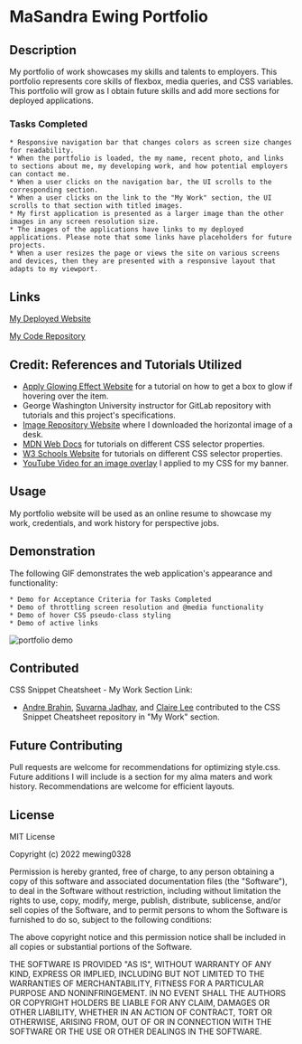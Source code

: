 # MaSandra Ewing Portfolio

 ## Description
 My portfolio of work showcases my skills and talents to employers. This portfolio represents core skills of flexbox, media queries, and CSS variables. This portfolio will grow as I obtain future skills and add more sections for deployed applications.

 ### Tasks Completed
 ```
 * Responsive navigation bar that changes colors as screen size changes for readability.
 * When the portfolio is loaded, the my name, recent photo, and links to sections about me, my developing work, and how potential employers can contact me. 
 * When a user clicks on the navigation bar, the UI scrolls to the corresponding section.
 * When a user clicks on the link to the "My Work" section, the UI scrolls to that section with titled images.
 * My first application is presented as a larger image than the other images in any screen resolution size.
 * The images of the applications have links to my deployed applications. Please note that some links have placeholders for future projects.
 * When a user resizes the page or views the site on various screens and devices, then they are presented with a responsive layout that adapts to my viewport.
 ```

 ## Links
[My Deployed Website](#)

[My Code Repository](https://github.com/mewing0328/Ewing-Portfolio)

## Credit: References and Tutorials Utilized
* [Apply Glowing Effect Website](https://www.geeksforgeeks.org/apply-glowing-effect-to-the-image-using-html-and-css/) for a tutorial on how to get a box to glow if hovering over the item.
* George Washington University instructor for GitLab repository with tutorials and this project's specifications.
* [Image Repository Website](https://pixabay.com/) where I downloaded the horizontal image of a desk.
* [MDN Web Docs](https://developer.mozilla.org/en-US/) for tutorials on different CSS selector properties.
* [W3 Schools Website](https://www.w3schools.com/default.asp) for tutorials on different CSS selector properties.
* [YouTube Video for an image overlay](https://youtu.be/SXQ9l0ScDEA) I applied to my CSS for my banner.

## Usage
My portfolio website will be used as an online resume to showcase my work, credentials, and work history for perspective jobs.


## Demonstration 
The following GIF demonstrates the web application's appearance and functionality:
 ```
 * Demo for Acceptance Criteria for Tasks Completed
 * Demo of throttling screen resolution and @media functionality
 * Demo of hover CSS pseudo-class styling
 * Demo of active links 
 ```

![portfolio demo](./assets/images/GIF.gif)

## Contributed
CSS Snippet Cheatsheet - My Work Section Link: 
* [Andre Brahin](https://github.com/VenBak), [Suvarna Jadhav](https://github.com/suvarna28), and [Claire Lee](https://github.com/leeclaire156) contributed to the CSS Snippet Cheatsheet repository in "My Work" section.

## Future Contributing
Pull requests are welcome for recommendations for optimizing style.css. Future additions I will include is a section for my alma maters and work history. Recommendations are welcome for efficient layouts.

## License
MIT License

Copyright (c) 2022 mewing0328

Permission is hereby granted, free of charge, to any person obtaining a copy
of this software and associated documentation files (the "Software"), to deal
in the Software without restriction, including without limitation the rights
to use, copy, modify, merge, publish, distribute, sublicense, and/or sell
copies of the Software, and to permit persons to whom the Software is
furnished to do so, subject to the following conditions:

The above copyright notice and this permission notice shall be included in all
copies or substantial portions of the Software.

THE SOFTWARE IS PROVIDED "AS IS", WITHOUT WARRANTY OF ANY KIND, EXPRESS OR
IMPLIED, INCLUDING BUT NOT LIMITED TO THE WARRANTIES OF MERCHANTABILITY,
FITNESS FOR A PARTICULAR PURPOSE AND NONINFRINGEMENT. IN NO EVENT SHALL THE
AUTHORS OR COPYRIGHT HOLDERS BE LIABLE FOR ANY CLAIM, DAMAGES OR OTHER
LIABILITY, WHETHER IN AN ACTION OF CONTRACT, TORT OR OTHERWISE, ARISING FROM,
OUT OF OR IN CONNECTION WITH THE SOFTWARE OR THE USE OR OTHER DEALINGS IN THE
SOFTWARE.





